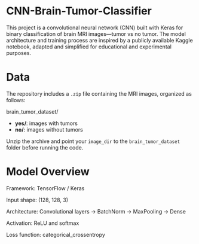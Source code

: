 # CNN-Brain-Tumor-Classifier
This project is a convolutional neural network (CNN) built with Keras for binary classification of brain MRI images—tumor vs no tumor. The model architecture and training process are inspired by a publicly available Kaggle notebook, adapted and simplified for educational and experimental purposes.

# Data

The repository includes a `.zip` file containing the MRI images, organized as follows:

brain_tumor_dataset/
- **yes/**: images with tumors  
- **no/**: images without tumors  

Unzip the archive and point your `image_dir` to the `brain_tumor_dataset` folder before running the code.

# Model Overview
Framework: TensorFlow / Keras

Input shape: (128, 128, 3)

Architecture: Convolutional layers → BatchNorm → MaxPooling → Dense

Activation: ReLU and softmax

Loss function: categorical_crossentropy
